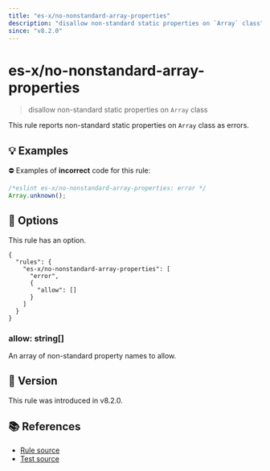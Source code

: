 ```yaml
---
title: "es-x/no-nonstandard-array-properties"
description: "disallow non-standard static properties on `Array` class"
since: "v8.2.0"
---
```


# es-x/no-nonstandard-array-properties
> disallow non-standard static properties on `Array` class

This rule reports non-standard static properties on `Array` class as errors.

## 💡 Examples

⛔ Examples of **incorrect** code for this rule:

<eslint-playground type="bad">

```js
/*eslint es-x/no-nonstandard-array-properties: error */
Array.unknown();
```

</eslint-playground>

## 🔧 Options

This rule has an option.

```jsonc
{
  "rules": {
    "es-x/no-nonstandard-array-properties": [
      "error",
      {
        "allow": []
      }
    ]
  }
}
```

### allow: string[]

An array of non-standard property names to allow.

## 🚀 Version

This rule was introduced in v8.2.0.

## 📚 References

- [Rule source](https://github.com/eslint-community/eslint-plugin-es-x/blob/master/lib/rules/no-nonstandard-array-properties.js)
- [Test source](https://github.com/eslint-community/eslint-plugin-es-x/blob/master/tests/lib/rules/no-nonstandard-array-properties.js)
